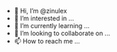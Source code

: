 - 👋 Hi, I’m @zinulex
- 👀 I’m interested in ...
- 🌱 I’m currently learning ...
- 💞️ I’m looking to collaborate on ...
- 📫 How to reach me ...

<!---
zinulex/zinulex is a ✨ special ✨ repository because its `README.md` (this file) appears on your GitHub profile.
You can click the Preview link to take a look at your changes.
--->
